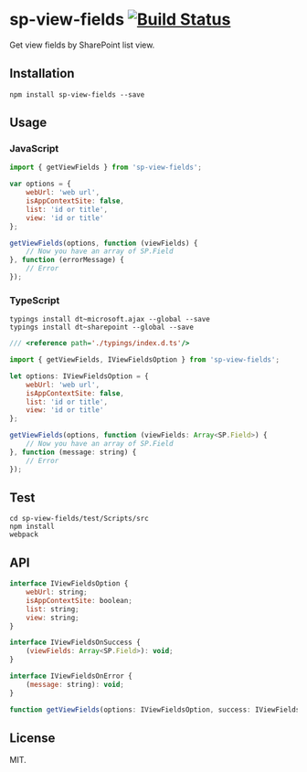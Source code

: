 # sp-view-fields [![Build Status](https://travis-ci.org/Frederick-S/sp-view-fields.svg?branch=master)](https://travis-ci.org/Frederick-S/sp-view-fields)
Get view fields by SharePoint list view.

## Installation
```
npm install sp-view-fields --save
```

## Usage
### JavaScript
```js
import { getViewFields } from 'sp-view-fields';

var options = {
    webUrl: 'web url',
    isAppContextSite: false,
    list: 'id or title',
    view: 'id or title'
};

getViewFields(options, function (viewFields) {
    // Now you have an array of SP.Field
}, function (errorMessage) {
    // Error
});
```

### TypeScript
```
typings install dt~microsoft.ajax --global --save
typings install dt~sharepoint --global --save
```

```js
/// <reference path='./typings/index.d.ts'/>

import { getViewFields, IViewFieldsOption } from 'sp-view-fields';

let options: IViewFieldsOption = {
    webUrl: 'web url',
    isAppContextSite: false,
    list: 'id or title',
    view: 'id or title'
};

getViewFields(options, function (viewFields: Array<SP.Field>) {
    // Now you have an array of SP.Field
}, function (message: string) {
    // Error
});
```

## Test
```
cd sp-view-fields/test/Scripts/src
npm install
webpack
```

## API
```js
interface IViewFieldsOption {
    webUrl: string;
    isAppContextSite: boolean;
    list: string;
    view: string;
}

interface IViewFieldsOnSuccess {
    (viewFields: Array<SP.Field>): void;
}

interface IViewFieldsOnError {
    (message: string): void;
}

function getViewFields(options: IViewFieldsOption, success: IViewFieldsOnSuccess, error: IViewFieldsOnError): void;
```

## License
MIT.
